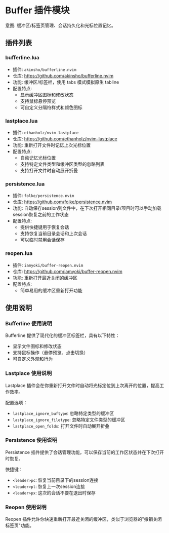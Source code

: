 # Buffer 插件模块

意图: 缓冲区/标签页管理、会话持久化和光标位置记忆。

## 插件列表

### bufferline.lua
- 插件: `akinsho/bufferline.nvim`
- 仓库: https://github.com/akinsho/bufferline.nvim
- 功能: 缓冲区/标签栏，使用 tabs 模式模拟原生 tabline
- 配置特点:
  - 显示缓冲区图标和修改状态
  - 支持鼠标悬停预览
  - 可自定义分隔符样式和颜色图标

### lastplace.lua
- 插件: `ethanholz/nvim-lastplace`
- 仓库: https://github.com/ethanholz/nvim-lastplace
- 功能: 重新打开文件时记忆上次光标位置
- 配置特点:
  - 自动记忆光标位置
  - 支持特定文件类型和缓冲区类型的忽略列表
  - 支持打开文件时自动展开折叠

### persistence.lua
- 插件: `folke/persistence.nvim`
- 仓库: https://github.com/folke/persistence.nvim
- 功能: 自动保存session到文件中，在下次打开相同目录/项目时可以手动加载session恢复之前的工作状态
- 配置特点:
  - 提供快捷键用于恢复会话
  - 支持恢复当前目录会话和上次会话
  - 可以临时禁用会话保存

### reopen.lua
- 插件: `iamyoki/buffer-reopen.nvim`
- 仓库: https://github.com/iamyoki/buffer-reopen.nvim
- 功能: 重新打开最近关闭的缓冲区
- 配置特点:
  - 简单易用的缓冲区重新打开功能

## 使用说明

### Bufferline 使用说明

Bufferline 提供了现代化的缓冲区标签栏，具有以下特性：
- 显示文件图标和修改状态
- 支持鼠标操作（悬停预览、点击切换）
- 可自定义外观和行为

### Lastplace 使用说明

Lastplace 插件会在你重新打开文件时自动将光标定位到上次离开的位置，提高工作效率。

配置选项：
- `lastplace_ignore_buftype`: 忽略特定类型的缓冲区
- `lastplace_ignore_filetype`: 忽略特定文件类型的缓冲区
- `lastplace_open_folds`: 打开文件时自动展开折叠

### Persistence 使用说明

Persistence 插件提供了会话管理功能，可以保存当前的工作区状态并在下次打开时恢复。

快捷键：
- `<leader>pc`: 恢复当前目录下的session连接
- `<leader>pl`: 恢复上一次session连接
- `<leader>px`: 这次的会话不要在退出时保存

### Reopen 使用说明

Reopen 插件允许你快速重新打开最近关闭的缓冲区，类似于浏览器的"撤销关闭标签页"功能。